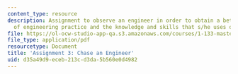 ```yaml
---
content_type: resource
description: Assignment to observe an engineer in order to obtain a better understanding
  of engineering practice and the knowledge and skills that s/he uses on the job.
file: https://ol-ocw-studio-app-qa.s3.amazonaws.com/courses/1-133-masters-of-engineering-concepts-of-engineering-practice-fall-2007/d35a49d9eceb213cd3da5b560e0d4982_assign_3.pdf
file_type: application/pdf
resourcetype: Document
title: 'Assignment 3: Chase an Engineer'
uid: d35a49d9-eceb-213c-d3da-5b560e0d4982
---
```

